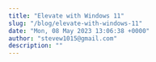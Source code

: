 ```yaml
---
title: "Elevate with Windows 11"
slug: "/blog/elevate-with-windows-11"
date: "Mon, 08 May 2023 13:06:38 +0000"
author: "stevew1015@gmail.com"
description: ""
---
```



